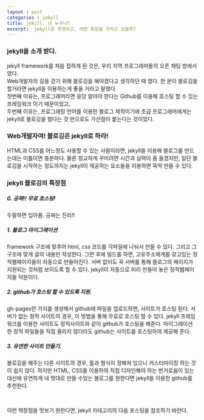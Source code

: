 ```yaml
---
layout : post
categories : jekyll
title: jekill, 넌 누구니? 
excerpt:  jekyll은 무엇이고, 어떤 특징을 가지고 있을까?
---
```


<h3> jekyll을 소개 받다. </h3>
<p>
jekyll framework를 처음 접하게 된 것은, 우리 지역 프로그래머들의 오픈 채팅 방에서 였다. <br>
Web개발자의 길을 걷기 위해 블로깅을 해야겠다고 생각하던 때 였다.
한 분이 블로깅을 할거라면 jekyll을 이용하는게 좋을 거라고 말했다.<br>
첫번째 이유는, 프로그래머라면 응당 알아야 한다는 Github를 이용해 호스팅 할 수 있는 프레임워크 이기 때문이었고, <br>
두번째 이유는, 프로그래밍 언어를 이용한 블로그 제작이기에 초급 프로그래머에게는 jekyll로 블로깅을 했다는 것 만으로도 가산점이 붙는다는 것이었다. 
</p>

<h3> Web개발자여! 블로깅은 jekyll로 하라! </h3>
<p>
HTML과 CSS를 어느정도 사용할 수 있는 사람이라면, jekyll을 이용해 블로그를 만드는데는 이틀이면 충분하다. 물론 정교하게 꾸미려면 시간과 실력이 좀 들겠지만, 일단 블로깅을 시작하는 정도까지는 jekyll이 제공하는 요소들을 이용하면 뚝딱 만들 수 있다. 
</p>

<h3>jekyll 블로깅의 특장점</h3>

<h5> 0. 공짜!! 무료 호스팅! </h5> 
<p>두말하면 입아픔. 공짜는 진리!! 
</p>
<h5>1. 블로그 마이그레이션 </h5> 
<p>
 framework 구조에 맞추어 html, css 코드를 각파일에 나눠서 만들 수 있다. 그리고 그 구조에 맞게 글의 내용만 작성한다. 그런 후에 빌드를 하면, 고유주소체계를 갖고있는 정적웹페이지들이 자동으로 만들어진다. 서버 없이도 꼭 서버를 통해 블로그의 페이지가 지원되는 것처럼 보이도록 할 수 있다. jekyll이 자동으로 미리 만들어 놓은 정적웹페이지들 덕분이다.
</p>

<h5> 2. github가 호스팅 할 수 있도록 지원. </h5> 
<p>
 gh-pages란 가지를 생성해서 github에 파일을 업로드하면, 사이트가 호스팅 된다. 
 서버가 없는 정적 사이트의 경우, 이 방법을 통해 무료로 호스팅 할 수 있다.
 jekyll 프레임워크를 이용한 사이트도 정적사이트와 같이 github가 호스팅을 해준다.
 마이그레이션 한 정적 파일들을 직접 올리지 않더라도 github는 사이트를 호스팅하여 제공해 준다.  
</p>

<h5> 3. 유연한 사이트 만들기. </h5>
<p>
  블로깅을 해주는 다른 사이트의 경우, 틀과 형식이 정해져 있으니 커스터마이징 하는 것이 쉽지 않다. 하지만 HTML, CSS를 이용하여 직접 디자인해야 하는 번거로움이 있는 대신에 유연하게 내 멋대로 만들 수있는 블로그를 원한다면 jekyll을 이용한 github를 추천한다.
</p>
<br>
<p>
이런 핵장점을 맛보기 원한다면, jekyll 카테고리의 다음 포스팅을 참조하기 바란다. 
</p>
